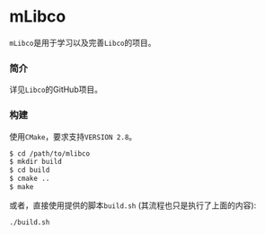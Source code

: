 # mLibco

`mLibco`是用于学习以及完善`Libco`的项目。

### 简介

详见`Libco`的GitHub项目。


### 构建

使用`CMake`，要求支持`VERSION 2.8`。

```bash
$ cd /path/to/mlibco
$ mkdir build
$ cd build
$ cmake ..
$ make
```

或者，直接使用提供的脚本`build.sh` (其流程也只是执行了上面的内容):

```bash
./build.sh
```

